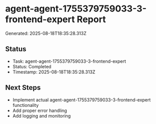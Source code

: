 # agent-agent-1755379759033-3-frontend-expert Report

Generated: 2025-08-18T18:35:28.313Z

## Status
- Task: agent-agent-1755379759033-3-frontend-expert
- Status: Completed
- Timestamp: 2025-08-18T18:35:28.313Z

## Next Steps
- Implement actual agent-agent-1755379759033-3-frontend-expert functionality
- Add proper error handling
- Add logging and monitoring

